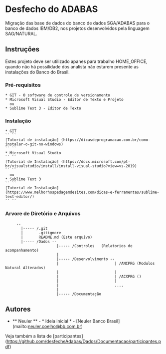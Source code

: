 # Desfecho do ADABAS

Migração das base de dados do banco de dados SGA/ADABAS para o banco de dados IBM/DB2, nos projetos desenvolvidos pela linguagem SAG/NATURAL.

## Instruções

Estes projeto deve ser utilizado apanes para trabalho HOME_OFFICE, quando não há possilidade dos analista não estarem presente as instalações do Banco do Brasil.

### Pré-requisitos

    * GIT - O software de controle de versionamento
    * Microsoft Visual Studio - Editor de Texto e Projeto
      ou 
    * Sublime Text 3 - Editor de Texto


### Instalação

    * GIT  
	`` ``
	[Tutorial de instalação] (https://dicasdeprogramacao.com.br/como-instalar-o-git-no-windows)
	`` ``
    * Microsoft Visual Studio  
	`` ``
	[Tutorial de Instalação] (https://docs.microsoft.com/pt-br/visualstudio/install/install-visual-studio?view=vs-2019)
	`` ``
      ou 
    * Sublime Text 3
	`` ``
	[Tutorial de Instalação] (https://www.melhorhospedagemdesites.com/dicas-e-ferramentas/sublime-text-editor/)
	`` ``

### Arvore de Diretório e Arquivos

		 --
		   |----- /.git
		   |       .gitignore
		   |       README.md (Este arquivo)
		   |----- /Dados --
		                   |----- /Controles   (Relatorios de acompanhamento)
		                   |
		                   |----- /Desenvolvimento --
		                   |                         | /ANCPRG (Modulos Natural Alterados)
		                   |                         |
		                   |                         | /ACXPRG ()
		                   |                         |
		                   |                         ....
		                   |
		                   |----- /Documentação


## Autores

* ** Neuler ** - * Ideia inicial * - [Neuler Banco Brasil] (mailto:neuler.coelho@bb.com.br)

Veja também a lista de [participantes] (https://github.com/desfecheAdabas/Dados/Documentacao/participantes.pdf)

